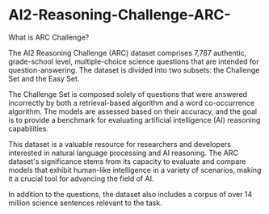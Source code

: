 # AI2-Reasoning-Challenge-ARC-
What is ARC Challenge?

The AI2 Reasoning Challenge (ARC) dataset comprises 7,787 authentic, grade-school level, multiple-choice science questions that are intended for question-answering. The dataset is divided into two subsets: the Challenge Set and the Easy Set. 

The Challenge Set is composed solely of questions that were answered incorrectly by both a retrieval-based algorithm and a word co-occurrence algorithm. The models are assessed based on their accuracy, and the goal is to provide a benchmark for evaluating artificial intelligence (AI) reasoning capabilities. 

This dataset is a valuable resource for researchers and developers interested in natural language processing and AI reasoning. The ARC dataset's significance stems from its capacity to evaluate and compare models that exhibit human-like intelligence in a variety of scenarios, making it a crucial tool for advancing the field of AI.

In addition to the questions, the dataset also includes a corpus of over 14 million science sentences relevant to the task.
